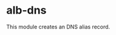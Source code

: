 # alb-dns
This module creates an DNS alias record.

<!-- BEGINNING OF PRE-COMMIT-TERRAFORM DOCS HOOK -->

<!-- END OF PRE-COMMIT-TERRAFORM DOCS HOOK -->
